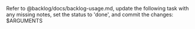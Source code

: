 Refer to @backlog/docs/backlog-usage.md, update the following task with any missing notes, set the status to 'done', and commit the changes: $ARGUMENTS

